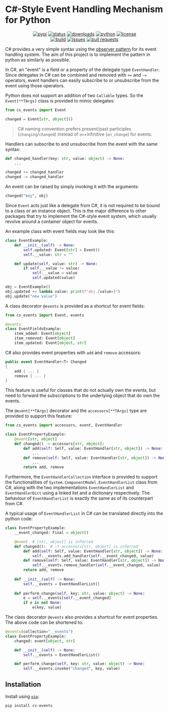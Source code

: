 # C#-Style Event Handling Mechanism for Python

<p align="center">
    <a href="https://pypi.org/project/cs-events/">
        <img alt="pypi"
        src="https://img.shields.io/pypi/v/cs-events?logo=pypi&logoColor=EEE" /></a>
    <a href="https://pypi.org/project/cs-events/">
        <img alt="status"
        src="https://img.shields.io/pypi/status/cs-events" /></a>
    <a href="https://pypistats.org/packages/cs-events">
        <img alt="downloads"
        src="https://img.shields.io/pypi/dm/cs-events" /></a>
    <a href="https://www.python.org/downloads/">
        <img alt="python"
        src="https://img.shields.io/pypi/pyversions/cs-events?logo=python&logoColor=yellow" /></a>
    <a href="https://github.com/wise0704/python-cs-events/blob/master/LICENSE">
        <img alt="license"
        src="https://img.shields.io/pypi/l/cs-events?logo=data:image/svg+xml;base64,PHN2ZyB4bWxucz0iaHR0cDovL3d3dy53My5vcmcvMjAwMC9zdmciIGZpbGw9Im5vbmUiIHZpZXdCb3g9IjAgMCAyNCAyNCIgc3Ryb2tlPSIjRkZGIj48cGF0aCBzdHJva2UtbGluZWNhcD0icm91bmQiIHN0cm9rZS1saW5lam9pbj0icm91bmQiIHN0cm9rZS13aWR0aD0iMiIgZD0ibTMgNiAzIDFtMCAwLTMgOWE1LjAwMiA1LjAwMiAwIDAgMCA2LjAwMSAwTTYgN2wzIDlNNiA3bDYtMm02IDIgMy0xbS0zIDEtMyA5YTUuMDAyIDUuMDAyIDAgMCAwIDYuMDAxIDBNMTggN2wzIDltLTMtOS02LTJtMC0ydjJtMCAxNlY1bTAgMTZIOW0zIDBoMyIvPjwvc3ZnPg==" /></a>
    <br/>
    <a href="https://github.com/wise0704/python-cs-events/actions/workflows/python-package.yml">
        <img alt="build"
        src="https://img.shields.io/github/actions/workflow/status/wise0704/python-cs-events/python-package.yml?logo=pytest" /></a>
    <a href="https://github.com/wise0704/python-cs-events/issues">
        <img alt="issues"
        src="https://img.shields.io/github/issues/wise0704/python-cs-events?logo=github" /></a>
    <a href="https://github.com/wise0704/python-cs-events/pulls">
        <img alt="pull requests"
        src="https://img.shields.io/github/issues-pr-closed/wise0704/python-cs-events?logo=github" /></a>
</p>

C# provides a very simple syntax using the [observer pattern](https://en.wikipedia.org/wiki/Observer_pattern) for its event handling system.
The aim of this project is to implement the pattern in python as similarly as possible.

In C#, an "event" is a field or a property of the delegate type `EventHandler`.
Since delegates in C# can be combined and removed with `+=` and `-=` operators,
event handlers can easily subscribe to or unsubscribe from the event using those operators.

Python does not support an addition of two `Callable` types.
So the `Event[**TArgs]` class is provided to mimic delegates:

```python
from cs_events import Event

changed = Event[str, object]()
```

> C# naming convention prefers present/past participles (`changing`/`changed`) instead of `on`+infinitive (`on_change`) for events.

Handlers can subscribe to and unsubscribe from the event with the same syntax:

```python
def changed_handler(key: str, value: object) -> None:
    ...

changed += changed_handler
changed -= changed_handler
```

An event can be raised by simply invoking it with the arguments:

```python
changed("key", obj)
```

Since `Event` acts just like a delegate from C#, it is not required to be bound to a class or an instance object.
This is the major difference to other packages that try to implement the C#-style event system, which usually revolve around a container object for events.

An example class with event fields may look like this:

```python
class EventExample:
    def __init__(self) -> None:
        self.updated: Event[str] = Event()
        self.__value: str = ""

    def update(self, value: str) -> None:
        if self.__value != value:
            self.__value = value
            self.updated(value)

obj = EventExample()
obj.updated += lambda value: print(f"obj.{value=}")
obj.update("new value")
```

A class decorator `@events` is provided as a shortcut for event fields:

```python
from cs_events import Event, events

@events
class EventFieldsExample:
    item_added: Event[object]
    item_removed: Event[object]
    item_updated: Event[object, str]
```

C# also provides event properties with `add` and `remove` accessors:

```C#
public event EventHandler<T> Changed
{
    add { ... }
    remove { ... }
}
```

This feature is useful for classes that do not actually own the events, but need to forward the subscriptions to the underlying object that do own the events.

The `@event[**TArgs]` decorator and the `accessors[**TArgs]` type are provided to support this feature:

```python
from cs_events import accessors, event, EventHandler

class EventPropertyExample:
    @event[str, object]
    def changed() -> accessors[str, object]:
        def add(self: Self, value: EventHandler[str, object]) -> None:
            ...
        def remove(self: Self, value: EventHandler[str, object]) -> None:
            ...
        return add, remove
```

Furthermore, the `EventHandlerCollection` interface is provided to support the functionalities of `System.ComponentModel.EventHandlerList` class from C#, along with the two implementations `EventHandlerList` and `EventHandlerDict` using a linked list and a dictionary respectively. The behaviour of `EventHandlerList` is exactly the same as of its counterpart from C#.

A typical usage of `EventHandlerList` in C# can be translated directly into the python code:

```python
class EventPropertyExample:
    __event_changed: Final = object()

    @event  # [str, object] is inferred
    def changed():  # -> accessors[str, object] is inferred
        def add(self: Self, value: EventHandler[str, object]) -> None:
            self.__events.add_handler(self.__event_changed, value)
        def remove(self: Self, value: EventHandler[str, object]) -> None:
            self.__events.remove_handler(self.__event_changed, value)
        return add, remove
    
    def __init__(self) -> None:
        self.__events = EventHandlerList()
    
    def perform_change(self, key: str, value: object) -> None:
        e = self.__events[self.__event_changed]
        if e is not None:
            e(key, value)
```

The class decorator `@events` also provides a shortcut for event properties.
The above code can be shortened to:

```python
@events(collection="__events")
class EventPropertyExample:
    changed: event[object, str]

    def __init__(self) -> None:
        self.__events = EventHandlerList()

    def perform_change(self, key: str, value: object) -> None:
        self.__events.invoke("changed", key, value)
```

## Installation

Install using [`pip`](https://pypi.org/project/pip/):

```console
pip install cs-events
```
